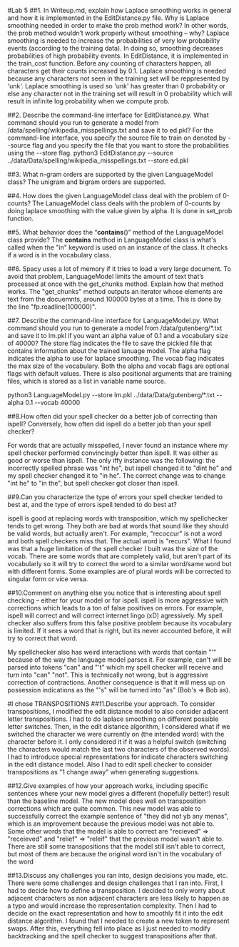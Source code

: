 #Lab 5
##1. In Writeup.md, explain how Laplace smoothing works in general and how it is implemented in the EditDistance.py file. Why is Laplace smoothing needed in order to make the prob method work? In other words, the prob method wouldn’t work properly without smoothing – why?
Laplace smoothing is needed to increase the probabilities of very low probability
events (according to the training data). In doing so, smoothing decreases
probabilities of high probability events. In EditDistance, it is implemented in
the train_cost function. Before any counting of characters happen, all
characters get their counts increased by 0.1. Laplace smoothing is needed
because any characters not seen in the training set will be reppresented by
'unk'. Laplace smoothing is used so 'unk' has greater than 0 probability or else
any character not in the training set will result in 0 probability which will
result in infinite log probability when we compute prob.

##2. Describe the command-line interface for EditDistance.py. What command should you run to generate a model from /data/spelling/wikipedia_misspellings.txt and save it to ed.pkl?
For the command-line interface, you specify the source file to train on denoted
by --source flag and you specify the file that you want to store the
probabilities using the --store flag.
python3 EditDistance.py --source ../data/Data/spelling/wikipedia_misspellings.txt --store ed.pkl

##3. What n-gram orders are supported by the given LanguageModel class?
The unigram and bigram orders are supported.

##4. How does the given LanguageModel class deal with the problem of 0-counts?
The LanuageModel class deals with the problem of 0-counts by doing laplace
smoothing with the value given by alpha. It is done in set_prob function.

##5. What behavior does the “__contains__()” method of the LanguageModel class provide?
The __contains__ method in LanguageModel class is what's called when the "in"
keyword is used on an instance of the class. It checks if a word is in the
vocabulary class.

##6. Spacy uses a lot of memory if it tries to load a very large document. To avoid that problem, LanguageModel limits the amount of text that’s processed at once with the get_chunks method. Explain how that method works.
The "get_chunks" method outputs an iterator whose elements are text from the
docuemnts, around 100000 bytes at a time. This is done by the line
"fp.readline(100000)".

##7. Describe the command-line interface for LanguageModel.py. What command should you run to generate a model from /data/gutenberg/*.txt and save it to lm.pkl if you want an alpha value of 0.1 and a vocabulary size of 40000?
The store flag indicates the file to save the pickled file that contains
information about the trained lanuage model. The alpha flag indicates the alpha
to use for laplace smoothing. The vocab flag indicates the max size of the
vocabulary. Both the alpha and vocab flags are optional flags with default
values. There is also positional arguments that are training files, which is stored as a
list in variable name source.

python3 LanguageModel.py --store lm.pkl ../data/Data/gutenberg/*.txt --alpha 0.1 --vocab 40000

##8.How often did your spell checker do a better job of correcting than ispell? Conversely, how often did ispell do a better job than your spell checker?

For words that are actually misspelled, I never found an instance where my spell
checker performed convincingly better than ispell. It was either as good or
worse than ispell. The only iffy instance was the following: the incorrectly
spelled phrase was "int he", but ispell changed it to "dint he" and my spell
checker changed it to "in he". The correct change was to change "int he" to "in
the", but spell checker got closer than ispell.

##9.Can you characterize the type of errors your spell checker tended to best at, and the type of errors ispell tended to do best at?

ispell is good at replacing words with transposition, which my spellchecker
tends to get wrong. They both are bad at words that sound like they should be
valid words, but actually aren't. For example, "recoccur" is not a word and both
spell checkers miss that. The actual word is "recurs". What I found was that a
huge limitation of the spell checker I built was the size of the vocab. There
are some words that are completely valid, but aren't part of its vocabularly so
it will try to correct the word to a similar word/same word but with different
forms. Some examples are of plural
words will be corrected to singular form or vice versa.

##10.Comment on anything else you notice that is interesting about spell checking – either for your model or for ispell.
ispell is more aggressive with corrections which leads to a ton of false
positives on errors. For example, ispell will correct and
will correct internet lingo (xD) agressively. My
spell checker also suffers from this false positive problem because its
vocabulary is limited. If it sees a word that is right, but its never accounted before,
it will try to correct that word.

My spellchecker also has weird interactions with words that contain "'" because
of the way the language model parses it. For example, can't will be parsed into
tokens "can" and "'t" which my spell checker will receive and turn into "can"
"not". This is technically not wrong, but is aggressive correction of
contractions. Another consequence is that it will mess up on possession
indications as the "'s" will be turned into "as" (Bob's => Bob as).

#I chose TRANSPOSITIONS
##11.Describe your approach.
To consider transpositions, I modified the edit distance model to also consider
adjacent letter transpositions. I had to do laplace smoothing on different
possible letter switches. Then, in the edit distance algorithm, I considered
what if we switched the character we were currently on (the intended word) with
the character before it. I only considered it if it was a helpful switch
(switching the characters would match the last two characters of the observed
words). I had to introduce special representations for indicate characters
switching in the edit distance model. Also I had to edit spell checker to
consider transpositions as "1 change away" when generating suggestions.

##12.Give examples of how your approach works, including specific sentences where your new model gives a different (hopefully better!) result than the baseline model.
The new model does well on transposition corrections which are quite common.
This new model was able to successfully correct the example sentence of "they
did not yb any menas", which is an improvement because the previous model was
not able to. Some other words that the model is able to correct are
"recieved" => "receieved" and "relief" => "releif" that the previous model
wasn't able to. There are still some transpositions that the model still isn't
able to correct, but most of them are because the original word isn't in the
vocabulary of the word

##13.Discuss any challenges you ran into, design decisions you made, etc.
There were some challenges and design challenges that I ran into. First, I had
to decide how to define a transposition. I decided to only worry about adjacent
characters as non adjacent characters are less likely to happen as a typo
and would increase the representation complexity. Then I had to decide on the
exact representation and how to smoothly fit it into the edit distance
algorithm. I found that I needed to create a new token to represent swaps. After
this, everything fell into place as I just needed to modify backtracking and the
spell checker to suggest transpositions after that.
